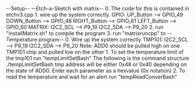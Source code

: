 --Setup--
--Etch-a-Sketch with matrix--
    0. The code for this is contained in etchv3.cpp
    1. wire up the system correctly.
        GPIO:
        UP_Button --> GPIO_49
        DOWN_Button --> GPIO_48
        RIGHT_Button --> GPIO_61
        LEFT_Button --> GPIO_60
    MATRIX:
        I2C2_SCL --> P9_19
        I2C2_SDA --> P9_20
    2. run "installMatrix.sh" to compile the program
    3. run "matrixruncpp" to 
--Temperature program--
    0. Wire up the system correctly
    TMP101:
        I2C2_SCL --> P9_19
        I2C2_SDA --> P9_20
        Note: ADD0 should be pulled high on one TMP101 chip and pulled low on the other
    1. To set the temperature limit of the tmp101 run "tempLimitSetBash"
    The following is the command structure
        ./tempLimitSetBash <tmpaddress> <lowlimit> <highlimit>
    tmp address will be either 0x48 or 0x40 depending on the state of ADD0.
    Enter each parameter as a hexvalue (0x notation)
    2. To read the temperature and wait for an alert run "tempReadConverBash"